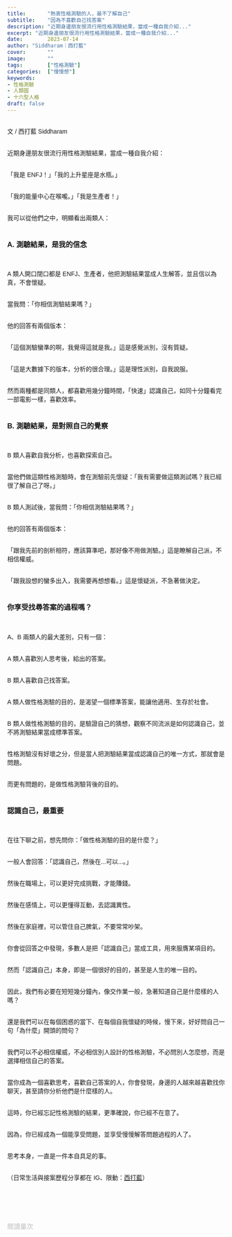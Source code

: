 ```yaml
---
title:       "熱衷性格測驗的人，最不了解自己"
subtitle:    "因為不喜歡自己找答案"
description: "近期身邊朋友很流行用性格測驗結果，當成一種自我介紹..."
excerpt: "近期身邊朋友很流行用性格測驗結果，當成一種自我介紹..."
date:        2023-07-14
author: "Siddharam｜西打藍"
cover:       ""
image:       ""
tags:        ["性格測驗"]
categories:  ["慢慢想"]
keywords:
- 性格測驗
- 人類圖
- 十六型人格
draft: false
---
```


<article style="font-family: 'Noto Sans TC', '微軟正黑體', sans-serif; font-weight: 300;">

<br>文 / 西打藍 Siddharam<br><br>

近期身邊朋友很流行用性格測驗結果，當成一種自我介紹：<br><br>

「我是 ENFJ！」「我的上升星座是水瓶。」<br><br>

「我的能量中心在喉嚨。」「我是生產者！」<br><br>

我可以從他們之中，明顯看出兩類人：<br><br>



<h3 class="article-h1-color">A. 測驗結果，是我的信念</h3><br>

A 類人開口閉口都是 ENFJ、生產者，他把測驗結果當成人生解答，並且信以為真，不會懷疑。<br><br>

當我問：「你相信測驗結果嗎？」<br><br>

他的回答有兩個版本：<br><br>

「這個測驗蠻準的啊，我覺得這就是我。」這是感覺派別，沒有質疑。<br><br>

「這是大數據下的版本，分析的很合理。」這是理性派別，自我說服。<br><br>

然而兩種都是同類人，都喜歡用幾分鐘時間，「快速」認識自己，如同十分鐘看完一部電影一樣，喜歡效率。<br><br>


<h3 class="article-h1-color">B. 測驗結果，是對照自己的覺察</h3><br>

B 類人喜歡自我分析，也喜歡探索自己。<br><br>

當他們做這類性格測驗時，會在測驗前先懷疑：「我有需要做這類測試嗎？我已經很了解自己了呀。」<br><br>

B 類人測試後，當我問：「你相信測驗結果嗎？」<br><br>

他的回答有兩個版本：<br><br>

「跟我先前的剖析相符，應該算準吧，那好像不用做測驗。」這是瞭解自己派，不相信權威。<br><br>

「跟我設想的蠻多出入，我需要再想想看。」這是懷疑派，不急著做決定。<br><br>


<h3 class="article-h1-color">你享受找尋答案的過程嗎？</h3><br>

A、B 兩類人的最大差別，只有一個：<br><br>

A 類人喜歡別人思考後，給出的答案。<br><br>

B 類人喜歡自己找答案。<br><br>

A 類人做性格測驗的目的，是渴望一個標準答案，能讓他適用、生存於社會。<br><br>

B 類人做性格測驗的目的，是驗證自己的猜想，觀察不同流派是如何認識自己，並不將測驗結果當成標準答案。<br><br>

性格測驗沒有好壞之分，但是當人把測驗結果當成認識自己的唯一方式，那就會是問題。<br><br>

而更有問題的，是做性格測驗背後的目的。<br><br>


<h3 class="article-h1-color">認識自己，最重要</h3><br>

在往下聊之前，想先問你：「做性格測驗的目的是什麼？」<br><br>

一般人會回答：「認識自己，然後在...可以...。」<br><br>

然後在職場上，可以更好完成挑戰，才能賺錢。<br><br>

然後在感情上，可以更懂得互動，去認識異性。<br><br>

然後在家庭裡，可以管住自己脾氣，不要常常吵架。<br><br>

你會從回答之中發現，多數人是把「認識自己」當成工具，用來服膺某項目的。<br><br>

然而「認識自己」本身，即是一個很好的目的，甚至是人生的唯一目的。<br><br>

因此，我們有必要在短短幾分鐘內，像交作業一般，急著知道自己是什麼樣的人嗎？<br><br>

還是我們可以在每個困惑的當下、在每個自我懷疑的時候，慢下來，好好問自己一句「為什麼」開頭的問句？<br><br>

我們可以不必相信權威，不必相信別人設計的性格測驗，不必問別人怎麼想，而是選擇相信自己的答案。<br><br>

當你成為一個喜歡思考，喜歡自己答案的人，你會發現，身邊的人越來越喜歡找你聊天，甚至請你分析他們是什麼樣的人。<br><br>

這時，你已經忘記性格測驗的結果，更準確說，你已經不在意了。<br><br>

因為，你已經成為一個能享受問題，並享受慢慢解答問題過程的人了。<br><br>

思考本身，一直是一件本自具足的事。<br><br>




（日常生活與接案歷程分享都在 IG、限動：<a href="https://www.instagram.com/sidd.blue/" target="_blank">西打藍</a>）<br><br>

<!-- <h3 class="article-h1-color"></h3><br> -->

<br><br><br>

</article>

<div style="color: #bfbfbf; font-size: 15px;" id="busuanzi_container_page_pv">
  閱讀量<span id="busuanzi_value_page_pv"></span>次
</div>

<script src="../../js/post.js"></script>
